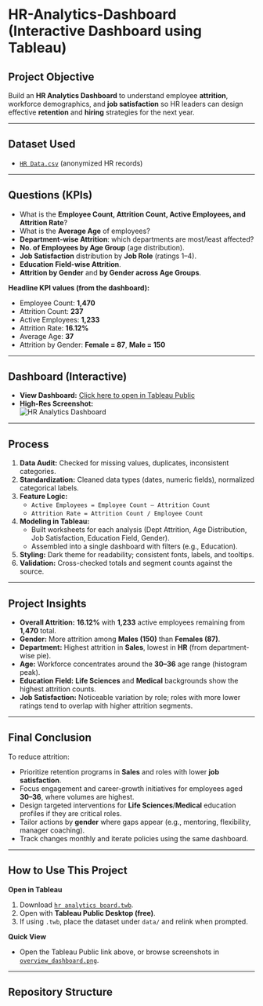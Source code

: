# HR-Analytics-Dashboard (Interactive Dashboard using Tableau)

## Project Objective
Build an **HR Analytics Dashboard** to understand employee **attrition**, workforce demographics, and **job satisfaction** so HR leaders can design effective **retention** and **hiring** strategies for the next year.

---

## Dataset Used
- [`HR Data.csv`](https://github.com/Apkaur102/Project-files/blob/main/HR%20Data.xlsx%20-%20HR%20data.csv) (anonymized HR records)  


---

## Questions (KPIs)
- What is the **Employee Count, Attrition Count, Active Employees, and Attrition Rate**?
- What is the **Average Age** of employees?
- **Department-wise Attrition**: which departments are most/least affected?
- **No. of Employees by Age Group** (age distribution).
- **Job Satisfaction** distribution by **Job Role** (ratings 1–4).
- **Education Field-wise Attrition**.
- **Attrition by Gender** and **by Gender across Age Groups**.

**Headline KPI values (from the dashboard):**
- Employee Count: **1,470**
- Attrition Count: **237**
- Active Employees: **1,233**
- Attrition Rate: **16.12%**
- Average Age: **37**
- Attrition by Gender: **Female = 87**, **Male = 150**

---

## Dashboard (Interactive)
- **View Dashboard:** [Click here to open in Tableau Public]([https://public.tableau.com/views/YOUR_DASHBOARD_LINK](https://public.tableau.com/views/HrAnalyticsboard/HRANALYTICSDASHBOARD?:language=en-US&:sid=&:redirect=auth&:display_count=n&:origin=viz_share_link))  
- **High-Res Screenshot:**  
  ![HR Analytics Dashboard](https://github.com/Apkaur102/Project-files/blob/main/overview_dashboard.png)

---

## Process
1. **Data Audit:** Checked for missing values, duplicates, inconsistent categories.
2. **Standardization:** Cleaned data types (dates, numeric fields), normalized categorical labels.
3. **Feature Logic:**
   - `Active Employees = Employee Count – Attrition Count`
   - `Attrition Rate = Attrition Count / Employee Count`
4. **Modeling in Tableau:**
   - Built worksheets for each analysis (Dept Attrition, Age Distribution, Job Satisfaction, Education Field, Gender).
   - Assembled into a single dashboard with filters (e.g., Education).
5. **Styling:** Dark theme for readability; consistent fonts, labels, and tooltips.
6. **Validation:** Cross-checked totals and segment counts against the source.

---

## Project Insights
- **Overall Attrition:** **16.12%** with **1,233** active employees remaining from **1,470** total.
- **Gender:** More attrition among **Males (150)** than **Females (87)**.
- **Department:** Highest attrition in **Sales**, lowest in **HR** (from department-wise pie).
- **Age:** Workforce concentrates around the **30–36** age range (histogram peak).
- **Education Field:** **Life Sciences** and **Medical** backgrounds show the highest attrition counts.
- **Job Satisfaction:** Noticeable variation by role; roles with more lower ratings tend to overlap with higher attrition segments.

---

## Final Conclusion
To reduce attrition:
- Prioritize retention programs in **Sales** and roles with lower **job satisfaction**.
- Focus engagement and career-growth initiatives for employees aged **30–36**, where volumes are highest.
- Design targeted interventions for **Life Sciences**/**Medical** education profiles if they are critical roles.
- Tailor actions by **gender** where gaps appear (e.g., mentoring, flexibility, manager coaching).
- Track changes monthly and iterate policies using the same dashboard.

---

## How to Use This Project
**Open in Tableau**
1. Download [`hr analytics board.twb`](https://github.com/Apkaur102/Project-files/blob/main/hr%20analytics%20board.twb).
2. Open with **Tableau Public Desktop (free)**.
3. If using `.twb`, place the dataset under `data/` and relink when prompted.

**Quick View**
- Open the Tableau Public link above, or browse screenshots in [`overview_dashboard.png`](https://github.com/Apkaur102/Project-files/blob/main/overview_dashboard.png).

---

## Repository Structure



